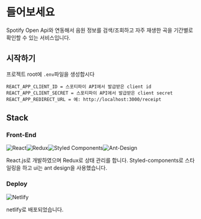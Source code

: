 # 들어보세요
Spotify Open Api와 연동해서 음원 정보를 검색/조회하고 자주 재생한 곡을 기간별로 확인할 수 있는 서비스입니다.

## 시작하기
프로젝트 root에 `.env`파일을 생성합시다
```
REACT_APP_CLIENT_ID = 스포티파이 API에서 발급받은 client id
REACT_APP_CLIENT_SECRET = 스포티파이 API에서 발급받은 client secret
REACT_APP_REDIRECT_URL = 예: http://localhost:3000/receipt
```

## Stack

### Front-End

![React](https://img.shields.io/badge/react-%2320232a.svg?style=for-the-badge&logo=react&logoColor=%2361DAFB)![Redux](https://img.shields.io/badge/redux-%23593d88.svg?style=for-the-badge&logo=redux&logoColor=white)![Styled Components](https://img.shields.io/badge/styled--components-DB7093?style=for-the-badge&logo=styled-components&logoColor=white)![Ant-Design](https://img.shields.io/badge/-AntDesign-%230170FE?style=for-the-badge&logo=ant-design&logoColor=white)

React.js로 개발하였으며 Redux로 상태 관리를 합니다. Styled-components로 스타일링을 하고 ui는 ant design을 사용했습니다.

### Deploy

![Netlify](https://img.shields.io/badge/netlify-%23000000.svg?style=for-the-badge&logo=netlify&logoColor=#00C7B7)

netlify로 배포되었습니다.
